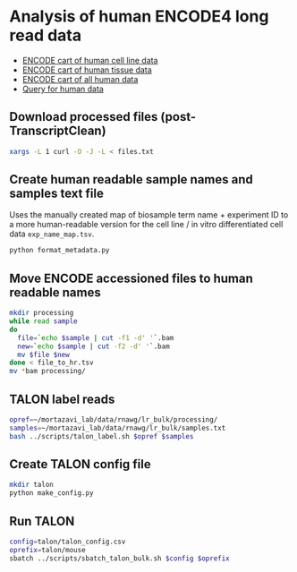 # Analysis of human ENCODE4 long read data

* [ENCODE cart of human cell line data](https://www.encodeproject.org/carts/723c6f14-e68b-4480-8a61-704a15ac5c7a/)
* [ENCODE cart of human tissue data](https://www.encodeproject.org/carts/26bd2879-329d-4168-98b9-6d132a1aad0f/)
* [ENCODE cart of all human data](https://www.encodeproject.org/carts/829d339c-913c-4773-8001-80130796a367/)
* [Query for human data](https://www.encodeproject.org/search/?type=Experiment&control_type!=*&status=released&perturbed=false&assay_title=long+read+RNA-seq&lab.title=Ali+Mortazavi%2C+UCI&replicates.library.biosample.donor.organism.scientific_name=Homo+sapiens&award.rfa=ENCODE4)

## Download processed files (post-TranscriptClean)
```bash
xargs -L 1 curl -O -J -L < files.txt
```

## Create human readable sample names and samples text file
Uses the manually created map of biosample term name + experiment ID to a more human-readable version for the cell line / in vitro differentiated cell data `exp_name_map.tsv`.
```bash
python format_metadata.py
```

## Move ENCODE accessioned files to human readable names
```bash
mkdir processing
while read sample
do
  file=`echo $sample | cut -f1 -d' '`.bam
  new=`echo $sample | cut -f2 -d' '`.bam
  mv $file $new
done < file_to_hr.tsv
mv *bam processing/
```

## TALON label reads
```bash
opref=~/mortazavi_lab/data/rnawg/lr_bulk/processing/
samples=~/mortazavi_lab/data/rnawg/lr_bulk/samples.txt
bash ../scripts/talon_label.sh $opref $samples
```

<!-- Check to see which things finished
```bashqs
tail processing/talon_label.o* | grep -B 8 "Run complete" | grep "talon_label.o"
``` -->

## Create TALON config file
```bash
mkdir talon
python make_config.py
```

## Run TALON
```bash
config=talon/talon_config.csv
oprefix=talon/mouse
sbatch ../scripts/sbatch_talon_bulk.sh $config $oprefix
```

<!-- Using more manageable chunks of data for TALON - 14 datasets at a time
```bash
oprefix=talon/human
sbatch ../scripts/sbatch_talon_bulk.sh talon/talon_config_1.csv $oprefix
sbatch ../scripts/sbatch_talon_bulk.sh -d talon/mouse.db talon/talon_config_2.csv $oprefix # not done
sbatch ../scripts/sbatch_talon_bulk.sh -d talon/mouse.db talon/talon_config_3.csv $oprefix # not done
sbatch ../scripts/sbatch_talon_bulk.sh -d talon/mouse.db talon/talon_config_4.csv $oprefix # not done
sbatch ../scripts/sbatch_talon_bulk.sh -d talon/mouse.db talon/talon_config_5.csv $oprefix # not done
``` -->
